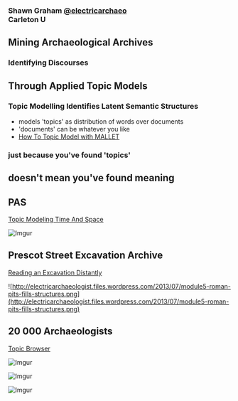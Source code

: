### Shawn Graham [@electricarchaeo](http://twitter.com/electricarchaeo) <br> Carleton U
## Mining Archaeological Archives


### Identifying Discourses
## Through Applied Topic Models


### Topic Modelling Identifies Latent Semantic Structures
+ models 'topics' as distribution of words over documents
+ 'documents' can be whatever you like
+ [How To Topic Model with MALLET](http://programminghistorian.org/lessons/topic-modeling-and-mallet)


### just because you've found 'topics'
## doesn't mean you've found meaning


## PAS
[Topic Modeling Time And Space](http://digitalarchaeology.msu.edu/dh2013/topic-modeling-time-and-space-archaeological-datasets-as-discourses/)

![Imgur](http://i.imgur.com/yT1tIus.png)


## Prescot Street Excavation Archive

[Reading an Excavation Distantly](http://electricarchaeology.ca/2013/07/09/prescot-street-as-topic-model-or-reading-an-excavation-distantly/)

![http://electricarchaeologist.files.wordpress.com/2013/07/module5-roman-pits-fills-structures.png](http://electricarchaeologist.files.wordpress.com/2013/07/module5-roman-pits-fills-structures.png)


## 20 000 Archaeologists
[Topic Browser](http://graeworks.net/digitalarchae/20000/)

![Imgur](http://i.imgur.com/PPGASS3.png)


![Imgur](http://i.imgur.com/tv8UATa.png)


![Imgur](http://i.imgur.com/xYE7V6A.png)

